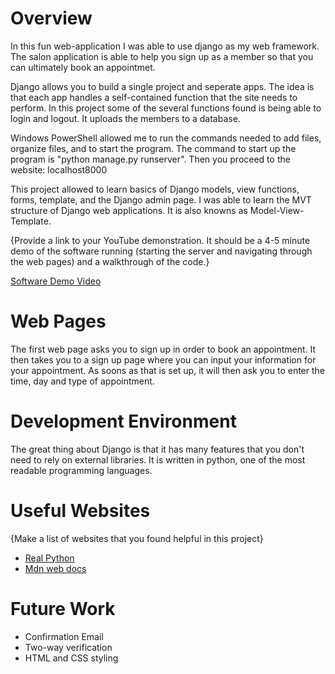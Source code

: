 # Overview

In this fun web-application I was able to use django as my web framework. The salon application is able to help you sign up as a member so that you can ultimately book an appointmet. 

Django allows you to build a single project and seperate apps. The idea is that each app handles a self-contained function that the site needs to perform. In this project some of the several functions found is being able to login and logout. It uploads the members to a database.

Windows PowerShell allowed me to run the commands needed to add files, organize files, and to start the program. The command to start up the program is "python manage.py runserver". Then you proceed to the website: localhost8000

This project allowed to learn basics of Django models, view functions, forms, template, and the Django admin page. I was able to learn the MVT structure of Django web applications. It is also knowns as Model-View-Template.

{Provide a link to your YouTube demonstration.  It should be a 4-5 minute demo of the software running (starting the server and navigating through the web pages) and a walkthrough of the code.}

[Software Demo Video](https://youtu.be/cwKJnkxQXww)

# Web Pages
The first web page asks you to sign up in order to book an appointment. It then takes you to a sign up page where you can input your information for your appointment. As soons as that is set up, it will then ask you to enter the time, day and type of appointment. 
# Development Environment

The great thing about Django is that it has many features that you don't need to rely on external libraries. It is written in python, one of the most readable  programming languages. 

# Useful Websites

{Make a list of websites that you found helpful in this project}
* [Real Python](https://realpython.com/get-started-with-django-1/#conclusion)
* [Mdn web docs](https://developer.mozilla.org/en-US/docs/Learn/Server-side/Django/development_environment)

# Future Work

* Confirmation Email
* Two-way verification
* HTML and CSS styling